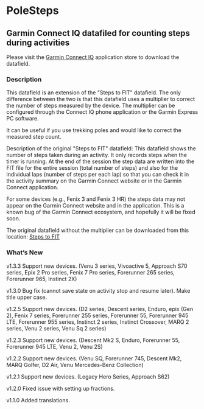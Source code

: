 # PoleSteps
## Garmin Connect IQ datafiled for counting steps during activities

Please visit the [Garmin Connect IQ](https://apps.garmin.com/en-US/apps/fc007f07-cac0-4d5d-a411-e4a34840f57e) application store to download the datafield. 

### Description
This datafield is an extension of the "Steps to FIT" datafield. The only difference between the two is that this datafield uses a multiplier to correct the number of steps measured by the device. The multiplier can be configured through the Connect IQ phone application or the Garmin Express PC software.

It can be useful if you use trekking poles and would like to correct the measured step count.

Description of the original "Steps to FIT" datafield:
This datafield shows the number of steps taken during an activity. It only records steps when the timer is running. At the end of the session the step data are written into the FIT file for the entire session (total number of steps) and also for the individual laps (number of steps per each lap) so that you can check it in the activity summary on the Garmin Connect website or in the Garmin Connect application.

For some devices (e.g., Fenix 3 and Fenix 3 HR) the steps data may not appear on the Garmin Connect website and in the application. This is a known bug of the Garmin Connect ecosystem, and hopefully it will be fixed soon. 

The original datafield without the multiplier can be downloaded from this location: [Steps to FIT](https://apps.garmin.com/en-US/apps/eb7018d6-3a13-4530-92ec-ed51d1f56e07)

### What’s New

v1.3.3 Support new devices. (Venu 3 series, Vivoactive 5, Approach S70 series, Epix 2 Pro series, Fenix 7 Pro series, Forerunner 265 series, Forerunner 965, Instinct 2X)

v1.3.0 Bug fix (cannot save state on activity stop and resume later). Make title upper case. 

v1.2.5 Support new devices. (D2 series, Descent series, Enduro, epix (Gen 2), Fenix 7 series, Forerunner 255 series, Forerunner 55, Forerunner 945 LTE, Forerunner 955 series, Instinct 2 series, Instinct Crossover, MARQ 2 series, Venu 2 series, Venu Sq 2 series)

v1.2.3 Support new devices. (Descent Mk2 S, Enduro, Forerunner 55, Forerunner 945 LTE, Venu 2, Venu 2S)

v1.2.2 Support new devices. (Venu SQ, Forerunner 745, Descent Mk2, MARQ Golfer, D2 Air, Venu Mercedes-Benz Collection)

v1.2.1 Support new devices. (Legacy Hero Series, Approach S62)

v1.2.0 Fixed issue with setting up fractions.

v1.1.0 Added translations.